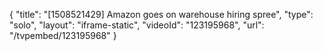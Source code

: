 {
    "title": "[1508521429] Amazon goes on warehouse hiring spree",
    "type": "solo",
    "layout": "iframe-static",
    "videoId": "123195968",
    "url": "\/tvpembed\/123195968"
}